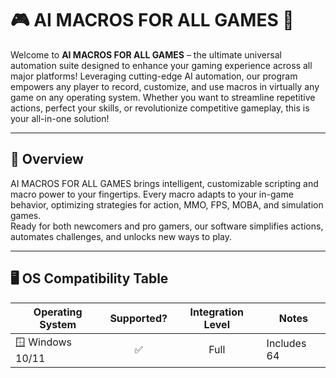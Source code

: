 # 🎮 AI MACROS FOR ALL GAMES 🧠

Welcome to **AI MACROS FOR ALL GAMES** – the ultimate universal automation suite designed to enhance your gaming experience across all major platforms! Leveraging cutting-edge AI automation, our program empowers any player to record, customize, and use macros in virtually any game on any operating system. Whether you want to streamline repetitive actions, perfect your skills, or revolutionize competitive gameplay, this is your all-in-one solution!

---

## 🚀 Overview

AI MACROS FOR ALL GAMES brings intelligent, customizable scripting and macro power to your fingertips. Every macro adapts to your in-game behavior, optimizing strategies for action, MMO, FPS, MOBA, and simulation games.  
Ready for both newcomers and pro gamers, our software simplifies actions, automates challenges, and unlocks new ways to play.

---

## 🖥️ OS Compatibility Table

| Operating System      | Supported? | Integration Level | Notes                   |
|----------------------|:----------:|:----------------:|-------------------------|
| 🪟 Windows 10/11     | ✅         | Full             | Includes 64